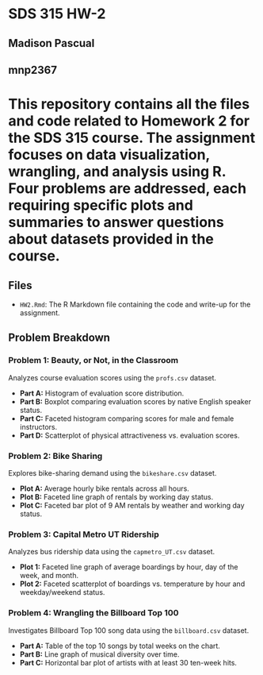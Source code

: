 # SDS 315 HW-2
## Madison Pascual
## mnp2367

# This repository contains all the files and code related to Homework 2 for the SDS 315 course. The assignment focuses on data visualization, wrangling, and analysis using R. Four problems are addressed, each requiring specific plots and summaries to answer questions about datasets provided in the course.  

## Files
- `HW2.Rmd`: The R Markdown file containing the code and write-up for the assignment.
  
## Problem Breakdown
### Problem 1: Beauty, or Not, in the Classroom
Analyzes course evaluation scores using the `profs.csv` dataset.  
- **Part A:** Histogram of evaluation score distribution.  
- **Part B:** Boxplot comparing evaluation scores by native English speaker status.  
- **Part C:** Faceted histogram comparing scores for male and female instructors.  
- **Part D:** Scatterplot of physical attractiveness vs. evaluation scores.  

### Problem 2: Bike Sharing  
Explores bike-sharing demand using the `bikeshare.csv` dataset.  
- **Plot A:** Average hourly bike rentals across all hours.  
- **Plot B:** Faceted line graph of rentals by working day status.  
- **Plot C:** Faceted bar plot of 9 AM rentals by weather and working day status.  

### Problem 3: Capital Metro UT Ridership  
Analyzes bus ridership data using the `capmetro_UT.csv` dataset.  
- **Plot 1:** Faceted line graph of average boardings by hour, day of the week, and month.  
- **Plot 2:** Faceted scatterplot of boardings vs. temperature by hour and weekday/weekend status.  

### Problem 4: Wrangling the Billboard Top 100  
Investigates Billboard Top 100 song data using the `billboard.csv` dataset.  
- **Part A:** Table of the top 10 songs by total weeks on the chart.  
- **Part B:** Line graph of musical diversity over time.  
- **Part C:** Horizontal bar plot of artists with at least 30 ten-week hits.
